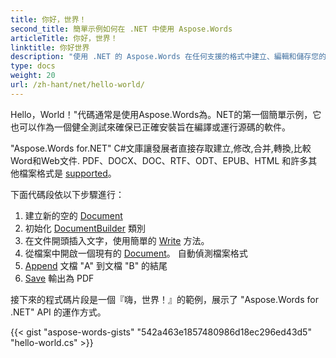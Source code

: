 ```yaml
---
title: 你好，世界！
second_title: 簡單示例如何在 .NET 中使用 Aspose.Words
articleTitle: 你好，世界！
linktitle: 你好世界
description: "使用 .NET 的 Aspose.Words 在任何支援的格式中建立、編輯和儲存您的第一份文件，體驗 C# 的簡單與強大。"
type: docs
weight: 20
url: /zh-hant/net/hello-world/
---
```


Hello，World！"代碼通常是使用Aspose.Words為。NET的第一個簡單示例，它也可以作為一個健全測試來確保已正確安裝旨在編譯或運行源碼的軟件。

"Aspose.Words for.NET" C#文庫讓發展者直接存取建立,修改,合并,轉換,比較Word和Web文件. PDF、DOCX、DOC、RTF、ODT、EPUB、HTML 和許多其他檔案格式是 [supported](/words/net/supported-document-formats/)。

下面代碼段依以下步驟進行：

1. 建立新的空的 [Document](https://reference.aspose.com/words/net/aspose.words/document)
1. 初始化 [DocumentBuilder](https://reference.aspose.com/words/net/aspose.words/documentbuilder/) 類別
1. 在文件開頭插入文字，使用簡單的 [Write](https://reference.aspose.com/words/net/aspose.words/documentbuilder/write/) 方法。
1. 從檔案中開啟一個現有的 [Document](https://reference.aspose.com/words/net/aspose.words/document/document/)。 自動偵測檔案格式
1. [Append](https://reference.aspose.com/words/net/aspose.words/document/appenddocument/) 文檔 "A" 到文檔 "B" 的結尾
1. [Save](https://reference.aspose.com/words/net/aspose.words/document/save/) 輸出為 PDF

接下來的程式碼片段是一個『嗨，世界！』的範例，展示了 "Aspose.Words for .NET" API 的運作方式。

{{< gist "aspose-words-gists" "542a463e1857480986d18ec296ed43d5" "hello-world.cs" >}}
